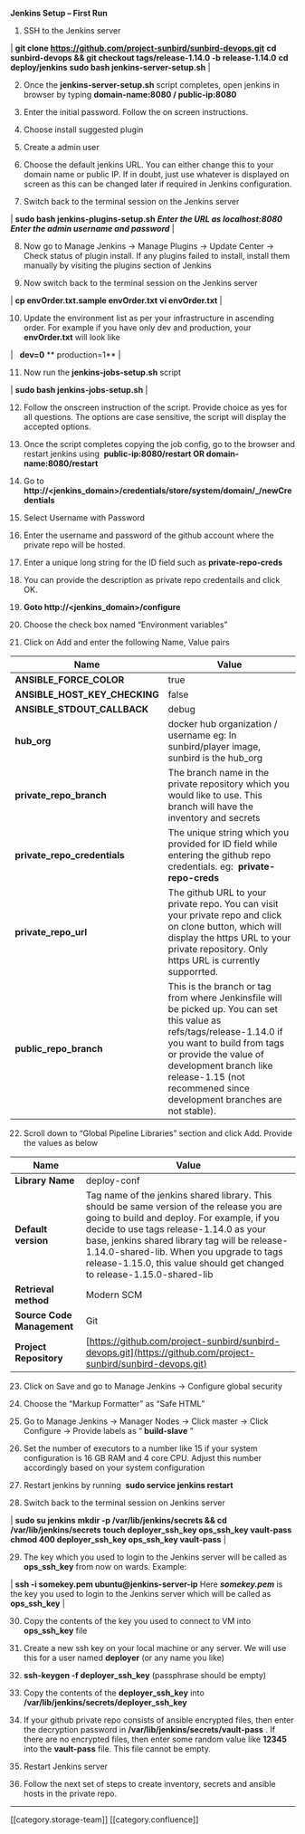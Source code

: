  **Jenkins Setup – First Run** 

1. SSH to the Jenkins server



|  **git clone https://github.com/project-sunbird/sunbird-devops.git**  **cd sunbird-devops && git checkout tags/release-1.14.0 -b release-1.14.0**  **cd deploy/jenkins**  **sudo bash jenkins-server-setup.sh**  | 

2. Once the  **jenkins-server-setup.sh**  script completes, open jenkins in browser by typing  **domain-name:8080 / public-ip:8080** 

3. Enter the initial password. Follow the on screen instructions.

4. Choose install suggested plugin

5. Create a admin user

6. Choose the default jenkins URL. You can either change this to your domain name or public IP. If in doubt, just use whatever is displayed on screen as this can be changed later if required in Jenkins configuration.

7. Switch back to the terminal session on the Jenkins server



|  **sudo bash jenkins-plugins-setup.sh**  **_Enter the URL as localhost:8080_**  **_Enter the admin username and password_**  | 

8. Now go to Manage Jenkins -> Manage Plugins -> Update Center -> Check status of plugin install. If any plugins failed to install, install them manually by visiting the plugins section of Jenkins

9. Now switch back to the terminal session on the Jenkins server



|  **cp envOrder.txt.sample envOrder.txt**  **vi envOrder.txt**  | 

10. Update the environment list as per your infrastructure in ascending order. For example if you have only dev and production, your  **envOrder.txt**  will look like



|   **dev=0**   ** production=1**  | 

11. Now run the  **jenkins-jobs-setup.sh**  script



|  **sudo bash jenkins-jobs-setup.sh**  | 

12. Follow the onscreen instruction of the script. Provide choice as yes for all questions. The options are case sensitive, the script will display the accepted options.

13. Once the script completes copying the job config, go to the browser and restart jenkins using  **public-ip:8080/restart OR domain-name:8080/restart** 

14. Go to  **http://<jenkins_domain>/credentials/store/system/domain/_/newCredentials** 

15. Select Username with Password

16. Enter the username and password of the github account where the private repo will be hosted.

17. Enter a unique long string for the ID field such as  **private-repo-creds** 

18. You can provide the description as private repo credentails and click OK.

19.  **Goto http://<jenkins_domain>/configure** 

20. Choose the check box named “Environment variables”

21. Click on Add and enter the following Name, Value pairs



|  **Name**  |  **Value**  | 
|  --- |  --- | 
|  **ANSIBLE_FORCE_COLOR**  | true | 
|  **ANSIBLE_HOST_KEY_CHECKING**  | false | 
|  **ANSIBLE_STDOUT_CALLBACK**  | debug | 
|  **hub_org**  | docker hub organization / username eg: In sunbird/player image, sunbird is the hub_org | 
|  **private_repo_branch**  | The branch name in the private repository which you would like to use. This branch will have the inventory and secrets | 
|  **private_repo_credentials**  | The unique string which you provided for ID field while entering the github repo credentials. eg:  **private-repo-creds**  | 
|  **private_repo_url**  | The github URL to your private repo. You can visit your private repo and click on clone button, which will display the https URL to your private repository. Only https URL is currently supporrted. | 
|  **public_repo_branch**  | This is the branch or tag from where Jenkinsfile will be picked up. You can set this value as refs/tags/release-1.14.0 if you want to build from tags or provide the value of development branch like release-1.15 (not recommened since development branches are not stable).  | 

22. Scroll down to “Global Pipeline Libraries” section and click Add. Provide the values as below



|  **Name**  | Value | 
|  --- |  --- | 
|  **Library Name**  | deploy-conf | 
|  **Default version**  | Tag name of the jenkins shared library. This should be same version of the release you are going to build and deploy. For example, if you decide to use tags release-1.14.0 as your base, jenkins shared library tag will be release-1.14.0-shared-lib. When you upgrade to tags release-1.15.0, this value should get changed to release-1.15.0-shared-lib | 
|  **Retrieval method**  | Modern SCM | 
|  **Source Code Management**  | Git | 
|  **Project Repository**  | [https://github.com/project-sunbird/sunbird-devops.git](https://github.com/project-sunbird/sunbird-devops.git) | 

23. Click on Save and go to Manage Jenkins -> Configure global security

24. Choose the “Markup Formatter” as “Safe HTML”

25. Go to Manage Jenkins -> Manager Nodes -> Click master -> Click Configure -> Provide labels as “ **build-slave** ”

26. Set the number of executors to a number like 15 if your system configuration is 16 GB RAM and 4 core CPU. Adjust this number accordingly based on your system configuration

27. Restart jenkins by running  **sudo service jenkins restart** 

28. Switch back to the terminal session on Jenkins server



|  **sudo su jenkins**  **mkdir -p /var/lib/jenkins/secrets && cd /var/lib/jenkins/secrets**  **touch deployer_ssh_key ops_ssh_key vault-pass**  **chmod 400 deployer_ssh_key ops_ssh_key vault-pass**  | 

29. The key which you used to login to the Jenkins server will be called as  **ops_ssh_key**  from now on wards. Example:



|  **ssh -i somekey.pem ubuntu@jenkins-server-ip**  Here  **_somekey.pem_**  is the key you used to login to the Jenkins server which will be called as  **ops_ssh_key**  | 

30. Copy the contents of the key you used to connect to VM into  **ops_ssh_key**  file

31. Create a new ssh key on your local machine or any server. We will use this for a user named  **deployer**  (or any name you like)

32.  **ssh-keygen -f deployer_ssh_key**  (passphrase should be empty)

33. Copy the contents of the  **deployer_ssh_key**  into  **/var/lib/jenkins/secrets/deployer_ssh_key** 

34. If your github private repo consists of ansible encrypted files, then enter the decryption password in  **/var/lib/jenkins/secrets/vault-pass** . If there are no encrypted files, then enter some random value like  **12345**  into the  **vault-pass**  file. This file cannot be empty.

35. Restart Jenkins server

36. Follow the next set of steps to create inventory, secrets and ansible hosts in the private repo.





*****

[[category.storage-team]] 
[[category.confluence]] 
